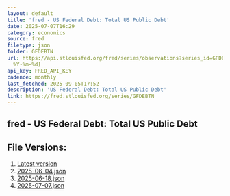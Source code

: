 ```yaml
---
layout: default
title: 'fred - US Federal Debt: Total US Public Debt'
date: 2025-07-07T16:29
category: economics
source: fred
filetype: json
folder: GFDEBTN
url: https://api.stlouisfed.org/fred/series/observations?series_id=GFDEBTN&file_type=json&observation_end=[date
  %Y-%m-%d]
api_key: FRED_API_KEY
cadence: monthly
last_fetched: 2025-09-05T17:52
description: 'US Federal Debt: Total US Public Debt'
link: https://fred.stlouisfed.org/series/GFDEBTN
---
```


## fred - US Federal Debt: Total US Public Debt

<div id="data-chart"></div>
<div id="data-table"></div>
<script>
document.addEventListener('DOMContentLoaded', function(){
  ShowChart($('#data-chart'));
  SourceTabler($('#data-table'));
});
</script>

## File Versions:
1. [Latest version](./latest.json)
2. [2025-06-04.json](./2025-06-04.json)
3. [2025-06-18.json](./2025-06-18.json)
4. [2025-07-07.json](./2025-07-07.json)
